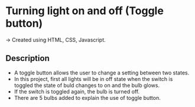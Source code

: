 # Turning light on and off (Toggle button)

-> Created using HTML, CSS, Javascript.

## Description
- A toggle button allows the user to change a setting between two states.
- In this project, first all lights will be in off state when the switch is toggled the state of buld changes to on and the bulb glows.
- If the switch is toggled again, the bulb is turned off.
- There are 5 bulbs added to explain the use of toggle button.
